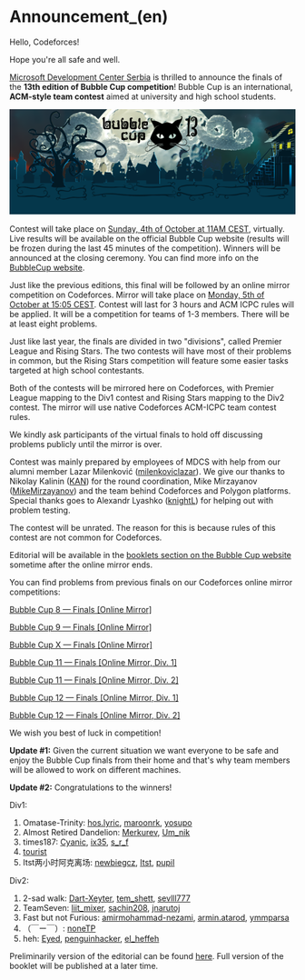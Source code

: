 # Announcement_(en)

Hello, Codeforces!

Hope you're all safe and well.

[Microsoft Development Center Serbia](https://codeforces.com/https://www.microsoft.com/sr-latn-rs/mdcs) is thrilled to announce the finals of the **13th edition of Bubble Cup competition**! Bubble Cup is an international, **ACM-style team contest** aimed at university and high school students.

![ ](images/a2f1a7104558c3ac1e556158b2c033281f915b5c.png)

Contest will take place on [Sunday, 4th of October at 11AM CEST](https://codeforces.com/https://www.timeanddate.com/worldclock/fixedtime.html?msg=Bubble+Cup+13+Finals&iso=20201004T11&p1=35&ah=3), virtually. Live results will be available on the official Bubble Cup website (results will be frozen during the last 45 minutes of the competition). Winners will be announced at the closing ceremony. You can find more info on the [BubbleCup website](https://codeforces.com/https://www.bubblecup.org/).

Just like the previous editions, this final will be followed by an online mirror competition on Codeforces. Mirror will take place on [Monday, 5th of October at 15:05 CEST](https://codeforces.com/https://www.timeanddate.com/worldclock/fixedtime.html?day=5&month=10&year=2020&hour=16&min=5&sec=0&p1=166). Contest will last for 3 hours and ACM ICPC rules will be applied. It will be a competition for teams of 1-3 members. There will be at least eight problems.

Just like last year, the finals are divided in two "divisions", called Premier League and Rising Stars. The two contests will have most of their problems in common, but the Rising Stars competition will feature some easier tasks targeted at high school contestants.

Both of the contests will be mirrored here on Codeforces, with Premier League mapping to the Div1 contest and Rising Stars mapping to the Div2 contest. The mirror will use native Codeforces ACM-ICPC team contest rules.

We kindly ask participants of the virtual finals to hold off discussing problems publicly until the mirror is over.

Contest was mainly prepared by employees of MDCS with help from our alumni member Lazar Milenković ([milenkoviclazar](https://codeforces.com/profile/milenkoviclazar "Candidate Master milenkoviclazar")). We give our thanks to Nikolay Kalinin ([KAN](https://codeforces.com/profile/KAN "Legendary Grandmaster KAN")) for the round coordination, Mike Mirzayanov ([MikeMirzayanov](https://codeforces.com/profile/MikeMirzayanov "Headquarters, MikeMirzayanov")) and the team behind Codeforces and Polygon platforms. Special thanks goes to Alexandr Lyashko ([knightL](https://codeforces.com/profile/knightL "Grandmaster knightL")) for helping out with problem testing.

The contest will be unrated. The reason for this is because rules of this contest are not common for Codeforces.

Editorial will be available in the [booklets section on the Bubble Cup website](https://codeforces.com/https://www.bubblecup.org/Archive) sometime after the online mirror ends.

You can find problems from previous finals on our Codeforces online mirror competitions:

[Bubble Cup 8 — Finals [Online Mirror]](https://codeforces.com/contest/575)

[Bubble Cup 9 — Finals [Online Mirror]](https://codeforces.com/contest/717)

[Bubble Cup X — Finals [Online Mirror]](https://codeforces.com/contest/852)

[Bubble Cup 11 — Finals [Online Mirror, Div. 1]](https://codeforces.com/contest/1045)

[Bubble Cup 11 — Finals [Online Mirror, Div. 2]](https://codeforces.com/contest/1046)

[Bubble Cup 12 — Finals [Online Mirror, Div. 1]](https://codeforces.com/contest/1218)

[Bubble Cup 12 — Finals [Online Mirror, Div. 2]](https://codeforces.com/contest/1219)

We wish you best of luck in competition!

**Update #1:** Given the current situation we want everyone to be safe and enjoy the Bubble Cup finals from their home and that's why team members will be allowed to work on different machines.

**Update #2:** Congratulations to the winners!

Div1:

 1. Omatase-Trinity: [hos.lyric](https://codeforces.com/profile/hos.lyric "International Grandmaster hos.lyric"), [maroonrk](https://codeforces.com/profile/maroonrk "Legendary Grandmaster maroonrk"), [yosupo](https://codeforces.com/profile/yosupo "Legendary Grandmaster yosupo")
2. Almost Retired Dandelion: [Merkurev](https://codeforces.com/profile/Merkurev "Legendary Grandmaster Merkurev"), [Um_nik](https://codeforces.com/profile/Um_nik "Legendary Grandmaster Um_nik")
3. times187: [Cyanic](https://codeforces.com/profile/Cyanic "International Grandmaster Cyanic"), [ix35](https://codeforces.com/profile/ix35 "Grandmaster ix35"), [s_r_f](https://codeforces.com/profile/s_r_f "Grandmaster s_r_f")
4. [tourist](https://codeforces.com/profile/tourist "Legendary Grandmaster tourist")
5. Itst两小时阿克离场: [newbiegcz](https://codeforces.com/profile/newbiegcz "Grandmaster newbiegcz"), [Itst](https://codeforces.com/profile/Itst "Legendary Grandmaster Itst"), [pupiI](https://codeforces.com/profile/pupiI "Master pupiI")

Div2:

 1. 2-sad walk: [Dart-Xeyter](https://codeforces.com/profile/Dart-Xeyter "Master Dart-Xeyter"), [tem_shett](https://codeforces.com/profile/tem_shett "Master tem_shett"), [sevlll777](https://codeforces.com/profile/sevlll777 "International Master sevlll777")
2. TeamSeven: [liit_mixer](https://codeforces.com/profile/liit_mixer "Expert liit_mixer"), [sachin208](https://codeforces.com/profile/sachin208 "Expert sachin208"), [jnarutoj](https://codeforces.com/profile/jnarutoj "Candidate Master jnarutoj")
3. Fast but not Furious: [amirmohammad-nezami](https://codeforces.com/profile/amirmohammad-nezami "Expert amirmohammad-nezami"), [armin.atarod](https://codeforces.com/profile/armin.atarod "Expert armin.atarod"), [ymmparsa](https://codeforces.com/profile/ymmparsa "Master ymmparsa")
4. （￣ー￣）: [noneTP](https://codeforces.com/profile/noneTP "Unrated, noneTP")
5. heh: [Eyed](https://codeforces.com/profile/Eyed "Expert Eyed"), [penguinhacker](https://codeforces.com/profile/penguinhacker "Master penguinhacker"), [el_heffeh](https://codeforces.com/profile/el_heffeh "Expert el_heffeh")

Preliminarily version of the editorial can be found [here](https://codeforces.com/https://bubblecup.org/Content/Media/FinalsEditorial2020.pdf). Full version of the booklet will be published at a later time.

